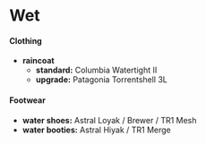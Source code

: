 # Wet

#### Clothing

- **raincoat** 
	- **standard:** Columbia Watertight II
	- **upgrade:** Patagonia Torrentshell 3L

#### Footwear

- **water shoes:** Astral Loyak / Brewer / TR1 Mesh
- **water booties:** Astral Hiyak / TR1 Merge